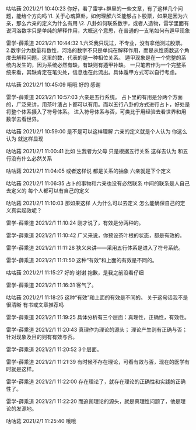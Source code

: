 咕咕菇 2021/2/1 10:40:23
你好，看了雷学+群里的一些文章，有了这样几个问题，能给个方向吗
\1. 关于心魂算卦，如何理解六爻能够占卜股票，如果是因为六亲，那么六亲的定义为什么有用
\2. 八卦如何联系数字，或者人造物，雷学里面有说河洛数字只是单纯的解释作用，大概这个意思，在普通的一支笔如何有遁甲现象

雷学-薛乘道 2021/2/1 10:44:32
1.六爻我只玩过，不专业，没有拿他测过股票。
2.数字分为数量和数性，河洛的数字不只是单纯在解释作用，而是从性质数这个角度去解释问题，这里的数，代表的是一种相位关系。
遁甲现象是在一个完整的系统内发生的，因为系统必然有缺，有缺则有遁甲补缺。
一只笔若作为一个完整系统来看，其缺肯定在笔尖处，信息也在此流出。具体遁甲方式可以自行考虑。

咕咕菇 2021/2/1 10:45:09
哦哦 好的 感谢

雷学-薛乘道 2021/2/1 10:57:03
六亲是五行系统。
占卜里的有用是分两个方面的，广泛来讲，用茶叶渣占卜都可以有用。而以五行八卦的方式进行占卜，好处是将整个体系摄入了符号体系。
进入符号体系与否，可类比于用经验去看世界和用数学去看世界。

咕咕菇 2021/2/1 10:59:00
是不是可以这样理解 六亲的定义就是个人认为 你这么认为 就这样显现

咕咕菇 2021/2/1 11:00:41
比如 生我者为父母 只是根据五行关系 这样去认为 和五行没有什么必然关系

咕咕菇 2021/2/1 11:04:05
或者这样说 都是关系的抽象 六亲就是下个定义

咕咕菇 2021/2/1 11:06:35
占卜的事物和六亲也没有必然联系 中间的联系是人自己去定义的 每个人都可以有自己的定义

咕咕菇 2021/2/1 11:10:03
那如果这样 人为什么可以去定义 怎么能确保自己的定义真实起效呢？

雷学-薛乘道 2021/2/1 11:10:24
刚才说了，有效是分两种的。

雷学-薛乘道 2021/2/1 11:10:42
广义来说，你预设茶叶根的状态，都是有效的。

雷学-薛乘道 2021/2/1 11:11:28
狭义来讲——采用五行体系是进入了符号系统。

雷学-薛乘道 2021/2/1 11:11:50
这种“有效”和上面的有效是不同的。

咕咕菇 2021/2/1 11:15:27
好的 谢谢 抱歉，是我之前没看仔细

雷学-薛乘道 2021/2/1 11:16:31
客气了。

咕咕菇 2021/2/1 11:18:25
这种“有效”和上面的有效是不同的。 
关于这句话我不是很清晰 有书或文章推荐吗

雷学-薛乘道 2021/2/1 11:19:25
具体分析有三个层面：真理性，正确性，有效性。

雷学-薛乘道 2021/2/1 11:20:43
真理作为理论的源头；
理论产生则有正确与否；
针对现象及目的则有有效与否。

雷学-薛乘道 2021/2/1 11:20:52
3个层面。

雷学-薛乘道 2021/2/1 11:21:39
有时候不存在理论，可看有效与否，现在的医学有时就是这样。

雷学-薛乘道 2021/2/1 11:22:00
存在理论了，就存在理论的正确性和实践的正确性了。

雷学-薛乘道 2021/2/1 11:22:20
而追朔理论的源头，就是真理性问题了，他是理论的发源地。

咕咕菇 2021/2/1 11:25:40
哦哦